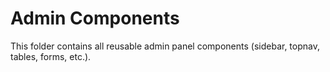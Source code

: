# Admin Components

This folder contains all reusable admin panel components (sidebar, topnav, tables, forms, etc.). 